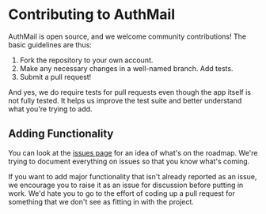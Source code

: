 # Contributing to AuthMail

AuthMail is open source, and we welcome community contributions! The basic
guidelines are thus:

1. Fork the repository to your own account.
2. Make any necessary changes in a well-named branch. Add tests.
3. Submit a pull request!

And yes, we do require tests for pull requests even though the app itself is
not fully tested. It helps us improve the test suite and better understand what
you're trying to add.

## Adding Functionality

You can look at the [issues page](https://github.com/divshot/authmail/issues) for
an idea of what's on the roadmap. We're trying to document everything on issues so
that you know what's coming.

If you want to add major functionality that isn't already reported as an issue, we
encourage you to raise it as an issue for discussion before putting in work. We'd
hate you to go to the effort of coding up a pull request for something that we don't
see as fitting in with the project.
